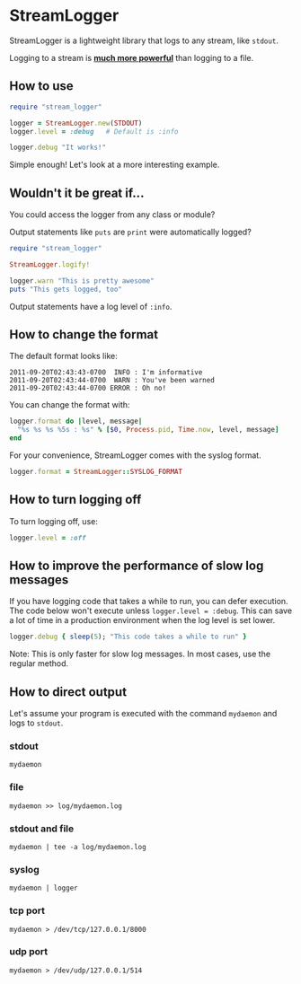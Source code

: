 # StreamLogger

StreamLogger is a lightweight library that logs to any stream, like `stdout`.

Logging to a stream is **[much more powerful](http://adam.heroku.com/past/2011/4/1/logs_are_streams_not_files/)** than logging to a file.

## How to use

```ruby
require "stream_logger"

logger = StreamLogger.new(STDOUT)
logger.level = :debug   # Default is :info

logger.debug "It works!"
```

Simple enough!  Let's look at a more interesting example.

## Wouldn't it be great if...

You could access the logger from any class or module?

Output statements like `puts` are `print` were automatically logged?

```ruby
require "stream_logger"

StreamLogger.logify!

logger.warn "This is pretty awesome"
puts "This gets logged, too"
```

Output statements have a log level of `:info`.

## How to change the format

The default format looks like:

```
2011-09-20T02:43:43-0700  INFO : I'm informative
2011-09-20T02:43:44-0700  WARN : You've been warned
2011-09-20T02:43:44-0700 ERROR : Oh no!
```

You can change the format with:

```ruby
logger.format do |level, message|
  "%s %s %s %5s : %s" % [$0, Process.pid, Time.now, level, message]
end
```

For your convenience, StreamLogger comes with the syslog format.

```ruby
logger.format = StreamLogger::SYSLOG_FORMAT
```

## How to turn logging off

To turn logging off, use:

```ruby
logger.level = :off
```

## How to improve the performance of slow log messages

If you have logging code that takes a while to run, you can defer execution.
The code below won't execute unless `logger.level = :debug`.
This can save a lot of time in a production environment when the log level is set lower.

```ruby
logger.debug { sleep(5); "This code takes a while to run" }
```

Note: This is only faster for slow log messages. In most cases, use the regular method.

## How to direct output

Let's assume your program is executed with the command `mydaemon` and logs to `stdout`.

### stdout

```
mydaemon
```

### file

```
mydaemon >> log/mydaemon.log
```

### stdout and file

```
mydaemon | tee -a log/mydaemon.log
```

### syslog

```
mydaemon | logger
```

### tcp port

```
mydaemon > /dev/tcp/127.0.0.1/8000
```

### udp port

```
mydaemon > /dev/udp/127.0.0.1/514
```
